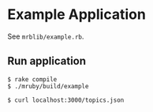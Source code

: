 # Example Application

See `mrblib/example.rb`.

## Run application

```shell-session
$ rake compile
$ ./mruby/build/example

$ curl localhost:3000/topics.json
```

